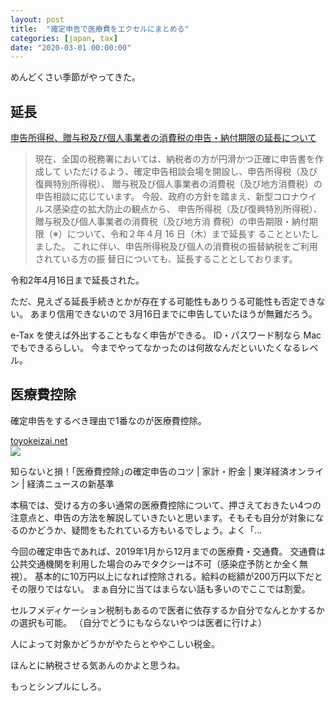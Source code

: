 ```yaml
---
layout: post
title:  "確定申告で医療費をエクセルにまとめる"
categories: [japan, tax]
date: "2020-03-01 00:00:00"
---
```


めんどくさい季節がやってきた。

## 延長

[申告所得税、贈与税及び個人事業者の消費税の申告・納付期限の延長について](https://www.nta.go.jp/taxes/shiraberu/shinkoku/kansensho/pdf/0020002-130.pdf)

> 現在、全国の税務署においては、納税者の方が円滑かつ正確に申告書を作成して
> いただけるよう、確定申告相談会場を開設し、申告所得税（及び復興特別所得税）、
> 贈与税及び個人事業者の消費税（及び地方消費税）の申告相談に応じています。
>  今般、政府の方針を踏まえ、新型コロナウイルス感染症の拡大防止の観点から、
> 申告所得税（及び復興特別所得税）、贈与税及び個人事業者の消費税（及び地方消
> 費税）の申告期限・納付期限（※）について、令和２年４月 16 日（木）まで延長す
> ることといたしました。
> これに伴い、申告所得税及び個人の消費税の振替納税をご利用されている方の振
> 替日についても、延長することとしております。

令和2年4月16日まで延長された。

ただ、見えざる延長手続きとかが存在する可能性もありうる可能性も否定できない。
あまり信用できないので 3月16日までに申告していたほうが無難だろう。

e-Tax を使えば外出することもなく申告ができる。
ID・パスワード制なら Mac でもできるらしい。
今までやってなかったのは何故なんだといいたくなるレベル。

## 医療費控除

確定申告をするべき理由で1番なのが医療費控除。


<div class="card">
  <a href="https://toyokeizai.net/articles/-/326595"></a>
  <div class="card__header">
    <a href="https://toyokeizai.net/articles/-/326595">toyokeizai.net</a>
  </div>
  <div class="card__image">
    <img src="https://toyokeizai.net/mwimgs/5/1/-/img_5116dc7384c5a296dffb09f94eeb97ad78092.jpg">
  </div>
  <div class="card__title">
    <p>知らないと損！｢医療費控除｣の確定申告のコツ | 家計・貯金 | 東洋経済オンライン | 経済ニュースの新基準</p>
  </div>
  <div class="card__description">
    <p>本稿では、受ける方の多い通常の医療費控除について、押さえておきたい4つの注意点と、申告の方法を解説していきたいと思います。そもそも自分が対象になるのかどうか、疑問をもたれている方もいるでしょう。よく「…</p>
  </div>
</div>


今回の確定申告であれば、2019年1月から12月までの医療費・交通費。
交通費は公共交通機関を利用した場合のみでタクシーは不可（感染症予防とか全く無視）。
基本的に10万円以上になれば控除される。給料の総額が200万円以下だとその限りではない。
まぁ自分に当てはまらない話も多いのでここでは割愛。

セルフメディケーション税制もあるので医者に依存するか自分でなんとかするかの選択も可能。
（自分でどうにもならないやつは医者に行けよ）

人によって対象かどうかがやたらとややこしい税金。

ほんとに納税させる気あんのかよと思うね。

もっとシンプルにしろ。
